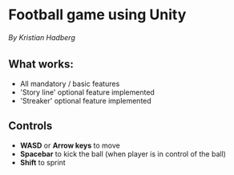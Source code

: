 # Football game using Unity
###### By Kristian Hadberg

## What works:
- All mandatory / basic features
- 'Story line' optional feature implemented
- 'Streaker' optional feature implemented

## Controls
- **WASD** or **Arrow keys** to move
- **Spacebar** to kick the ball (when player is in control of the ball)
- **Shift** to sprint
